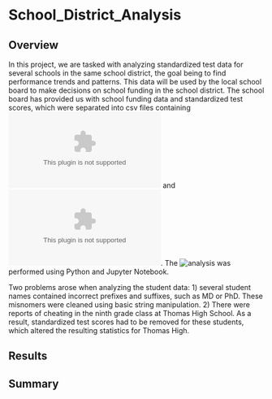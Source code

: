# School_District_Analysis

## Overview
In this project, we are tasked with analyzing standardized test data for several schools in the same school district, the goal being to find performance trends and patterns. This data will be used by the local school board to make decisions on school funding in the school district. The school board has provided us with school funding data and standardized test scores, which were separated into csv files containing ![school data](schools_complete.csv) and ![student data](students_complete.csv). The ![analysis](PyCitySchools_Challenge.ipynb) was performed using Python and Jupyter Notebook.

Two problems arose when analyzing the student data: 1) several student names contained incorrect prefixes and suffixes, such as MD or PhD. These misnomers were cleaned using basic string manipulation. 2) There were reports of cheating in the ninth grade class at Thomas High School. As a result, standardized test scores had to be removed for these students, which altered the resulting statistics for Thomas High.

## Results


## Summary
